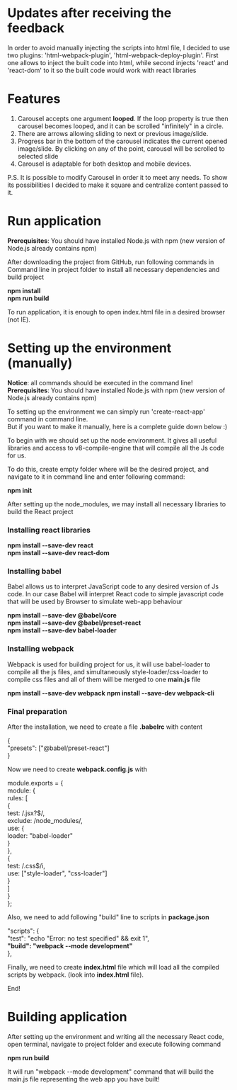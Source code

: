 
# Updates after receiving the feedback
In order to avoid manually injecting the scripts into html file, I decided to use two plugins:
'html-webpack-plugin', 'html-webpack-deploy-plugin'. First one allows to inject the built code
into html, while second injects 'react' and 'react-dom' to it so the built code would work with react libraries 

# Features

1. Carousel accepts one argument **looped**. If the loop property is true
then carousel becomes looped, and it can be scrolled "infinitely" in a circle.
2. There are arrows allowing sliding to next or previous image/slide.
3. Progress bar in the bottom of the carousel indicates the current opened
image/slide. By clicking on any of the point, carousel will be scrolled
to selected slide
4. Carousel is adaptable for both desktop and mobile devices.

P.S. It is possible to modify Carousel in order it to meet any needs.
To show its possibilities I decided to make it square and centralize
content passed to it.

# Run application 
**Prerequisites**: You should have installed Node.js with npm (new version of
Node.js already contains npm)

After downloading the project from GitHub, run following commands in Command line
in project folder to install all necessary dependencies and build project

**npm install**  
**npm run build**

To run application, it is enough to open index.html file in a desired browser (not IE).

# Setting up the environment (manually)

**Notice**: all commands should be executed in the command line!  
**Prerequisites**: You should have installed Node.js with npm (new version of
Node.js already contains npm)

To setting up the environment we can simply run 'create-react-app' command in command line.  
But if you want to make it manually, here is a complete guide down below :)

To begin with we should set up the node environment. It gives all useful
libraries and access to v8-compile-engine that will compile all the Js code for us.

To do this, create empty folder where will be the desired project,
and navigate to it in command line and enter following command:

**npm init**
 
After setting up the node_modules, we may install all necessary libraries to
build the React project

### Installing react libraries

**npm install --save-dev react**  
**npm install --save-dev react-dom**

### Installing babel
Babel allows us to interpret JavaScript code to any desired version of Js code.
In our case Babel will interpret React code to simple javascript code
that will be used by Browser to simulate web-app behaviour

**npm install --save-dev @babel/core**  
**npm install --save-dev @babel/preset-react**  
**npm install --save-dev babel-loader**

### Installing webpack
Webpack is used for building project for us, it will use
babel-loader to compile all the js files, and simultaneously
style-loader/css-loader to compile css files and all of them
will be merged to one **main.js** file

**npm install --save-dev webpack**
**npm install --save-dev webpack-cli**

### Final preparation 
After the installation, we need to create a file **.babelrc** with content

{  
"presets": ["@babel/preset-react"]  
}

Now we need to create **webpack.config.js** with  

module.exports = {  
    module: {  
        rules: [  
            {  
                test: /\.jsx?$/,  
                exclude: /node_modules/,  
                use: {  
                    loader: "babel-loader"  
                }  
            },  
            {  
                test: /\.css$/i,  
                use: ["style-loader", "css-loader"]  
            }  
        ]  
    }  
};  

Also, we need to add following "build" line to scripts in **package.json**

"scripts": {  
    "test": "echo \"Error: no test specified\" && exit 1",   
    **"build": "webpack --mode development"**  
},

Finally, we need to create **index.html** file which will load all the compiled
scripts by webpack. (look into **index.html** file).

End!

# Building application

After setting up the environment and writing all the necessary React code,
open terminal, navigate to project folder and execute following command

**npm run build**

It will run "webpack --mode development" command that will build
the main.js file representing the web app you have built! 
